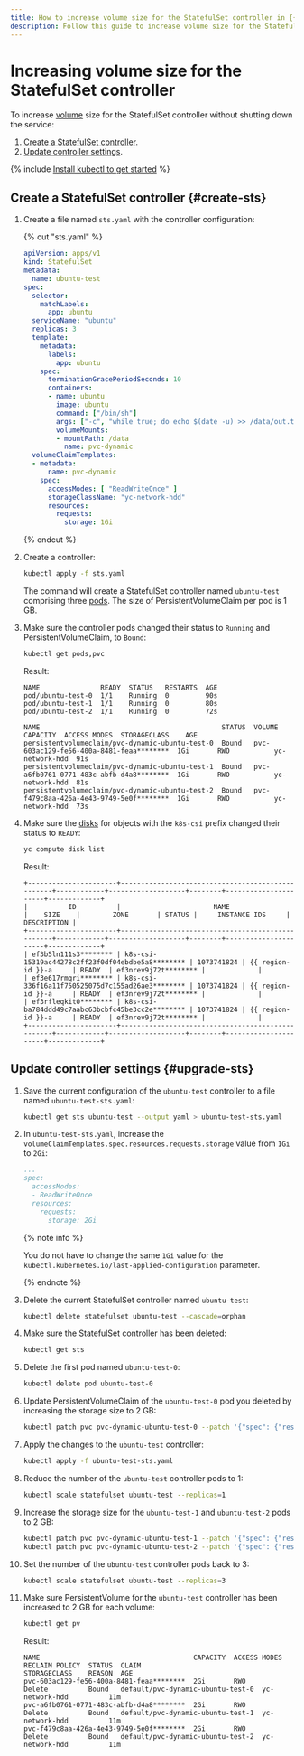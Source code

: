 ```yaml
---
title: How to increase volume size for the StatefulSet controller in {{ managed-k8s-full-name }}
description: Follow this guide to increase volume size for the StatefulSet controller.
---
```


# Increasing volume size for the StatefulSet controller


To increase [volume](../../concepts/volume.md) size for the StatefulSet controller without shutting down the service:
1. [Create a StatefulSet controller](#create-sts).
1. [Update controller settings](#upgrade-sts).

{% include [Install kubectl to get started](../../../_includes/managed-kubernetes/kubectl-before-you-begin.md) %}

## Create a StatefulSet controller {#create-sts}

1. Create a file named `sts.yaml` with the controller configuration:

   {% cut "sts.yaml" %}

   ```yaml
   apiVersion: apps/v1
   kind: StatefulSet
   metadata:
     name: ubuntu-test
   spec:
     selector:
       matchLabels:
         app: ubuntu
     serviceName: "ubuntu"
     replicas: 3
     template:
       metadata:
         labels:
           app: ubuntu
       spec:
         terminationGracePeriodSeconds: 10
         containers:
         - name: ubuntu
           image: ubuntu
           command: ["/bin/sh"]
           args: ["-c", "while true; do echo $(date -u) >> /data/out.txt; sleep 5; done"]
           volumeMounts:
           - mountPath: /data
             name: pvc-dynamic
     volumeClaimTemplates:
     - metadata:
         name: pvc-dynamic
       spec:
         accessModes: [ "ReadWriteOnce" ]
         storageClassName: "yc-network-hdd"
         resources:
           requests:
             storage: 1Gi
   ```

   {% endcut %}

1. Create a controller:

   ```bash
   kubectl apply -f sts.yaml
   ```

   The command will create a StatefulSet controller named `ubuntu-test` comprising three [pods](../../concepts/index.md#pod). The size of PersistentVolumeClaim per pod is 1 GB.
1. Make sure the controller pods changed their status to `Running` and PersistentVolumeClaim, to `Bound`:

   ```bash
   kubectl get pods,pvc
   ```

   Result:

   ```text
   NAME               READY  STATUS   RESTARTS  AGE
   pod/ubuntu-test-0  1/1    Running  0         90s
   pod/ubuntu-test-1  1/1    Running  0         80s
   pod/ubuntu-test-2  1/1    Running  0         72s

   NAME                                             STATUS  VOLUME                                    CAPACITY  ACCESS MODES  STORAGECLASS    AGE
   persistentvolumeclaim/pvc-dynamic-ubuntu-test-0  Bound   pvc-603ac129-fe56-400a-8481-feaa********  1Gi       RWO           yc-network-hdd  91s
   persistentvolumeclaim/pvc-dynamic-ubuntu-test-1  Bound   pvc-a6fb0761-0771-483c-abfb-d4a8********  1Gi       RWO           yc-network-hdd  81s
   persistentvolumeclaim/pvc-dynamic-ubuntu-test-2  Bound   pvc-f479c8aa-426a-4e43-9749-5e0f********  1Gi       RWO           yc-network-hdd  73s
   ```

1. Make sure the [disks](../../../compute/concepts/disk.md) for objects with the `k8s-csi` prefix changed their status to `READY`:

   ```bash
   yc compute disk list
   ```

   Result:

   
   ```text
   +----------------------+--------------------------------------------------+------------+-------------------+--------+----------------------+-------------+
   |          ID          |                       NAME                       |    SIZE    |        ZONE       | STATUS |     INSTANCE IDS     | DESCRIPTION |
   +----------------------+--------------------------------------------------+------------+-------------------+--------+----------------------+-------------+
   | ef3b5ln111s3******** | k8s-csi-15319ac44278c2ff23f0df04ebdbe5a8******** | 1073741824 | {{ region-id }}-a     | READY  | ef3nrev9j72t******** |             |
   | ef3e617rmqri******** | k8s-csi-336f16a11f750525075d7c155ad26ae3******** | 1073741824 | {{ region-id }}-a     | READY  | ef3nrev9j72t******** |             |
   | ef3rfleqkit0******** | k8s-csi-ba784ddd49c7aabc63bcbfc45be3cc2e******** | 1073741824 | {{ region-id }}-a     | READY  | ef3nrev9j72t******** |             |
   +----------------------+--------------------------------------------------+------------+-------------------+--------+----------------------+-------------+
   ```


## Update controller settings {#upgrade-sts}

1. Save the current configuration of the `ubuntu-test` controller to a file named `ubuntu-test-sts.yaml`:

   ```bash
   kubectl get sts ubuntu-test --output yaml > ubuntu-test-sts.yaml
   ```

1. In `ubuntu-test-sts.yaml`, increase the `volumeClaimTemplates.spec.resources.requests.storage` value from `1Gi` to `2Gi`:

   ```yaml
   ...
   spec:
     accessModes:
     - ReadWriteOnce
     resources:
       requests:
         storage: 2Gi
   ```

   {% note info %}

   You do not have to change the same `1Gi` value for the `kubectl.kubernetes.io/last-applied-configuration` parameter.

   {% endnote %}

1. Delete the current StatefulSet controller named `ubuntu-test`:

   ```bash
   kubectl delete statefulset ubuntu-test --cascade=orphan
   ```

1. Make sure the StatefulSet controller has been deleted:

   ```bash
   kubectl get sts
   ```

1. Delete the first pod named `ubuntu-test-0`:

   ```bash
   kubectl delete pod ubuntu-test-0
   ```

1. Update PersistentVolumeClaim of the `ubuntu-test-0` pod you deleted by increasing the storage size to 2 GB:

   ```bash
   kubectl patch pvc pvc-dynamic-ubuntu-test-0 --patch '{"spec": {"resources": {"requests": {"storage": "2Gi"}}}}'
   ```

1. Apply the changes to the `ubuntu-test` controller:

   ```bash
   kubectl apply -f ubuntu-test-sts.yaml
   ```

1. Reduce the number of the `ubuntu-test` controller pods to 1:

   ```bash
   kubectl scale statefulset ubuntu-test --replicas=1
   ```

1. Increase the storage size for the `ubuntu-test-1` and `ubuntu-test-2` pods to 2 GB:

   ```bash
   kubectl patch pvc pvc-dynamic-ubuntu-test-1 --patch '{"spec": {"resources": {"requests": {"storage": "2Gi"}}}}' && \
   kubectl patch pvc pvc-dynamic-ubuntu-test-2 --patch '{"spec": {"resources": {"requests": {"storage": "2Gi"}}}}'
   ```

1. Set the number of the `ubuntu-test` controller pods back to 3:

   ```bash
   kubectl scale statefulset ubuntu-test --replicas=3
   ```

1. Make sure PersistentVolume for the `ubuntu-test` controller has been increased to 2 GB for each volume:

   ```bash
   kubectl get pv
   ```

   Result:

   
   ```text
   NAME                                      CAPACITY  ACCESS MODES  RECLAIM POLICY  STATUS  CLAIM                              STORAGECLASS    REASON  AGE
   pvc-603ac129-fe56-400a-8481-feaa********  2Gi       RWO           Delete          Bound   default/pvc-dynamic-ubuntu-test-0  yc-network-hdd          11m
   pvc-a6fb0761-0771-483c-abfb-d4a8********  2Gi       RWO           Delete          Bound   default/pvc-dynamic-ubuntu-test-1  yc-network-hdd          11m
   pvc-f479c8aa-426a-4e43-9749-5e0f********  2Gi       RWO           Delete          Bound   default/pvc-dynamic-ubuntu-test-2  yc-network-hdd          11m
   ```

